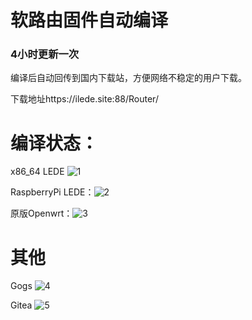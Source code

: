 # 软路由固件自动编译

### 4小时更新一次
编译后自动回传到国内下载站，方便网络不稳定的用户下载。

下载地址https://ilede.site:88/Router/

# 编译状态：
x86_64 LEDE ![1](https://img.shields.io/github/workflow/status/1orz/My-action/Build-and-Upload-Lean's-x86_64-LEDE)

RaspberryPi LEDE：![2](https://img.shields.io/github/workflow/status/1orz/My-action/Build-and-Upload-Lean's-RaspberryPi-LEDE)

原版Openwrt：![3](https://img.shields.io/github/workflow/status/1orz/My-action/Build-and-Upload-OpenWRT-x86_64)



# 其他
Gogs ![4](https://img.shields.io/github/workflow/status/1orz/My-action/Build-Gogs)

Gitea ![5](https://img.shields.io/github/workflow/status/1orz/My-action/Build-Gitea)
